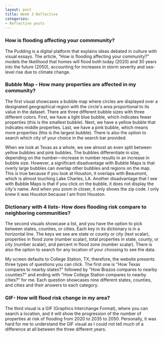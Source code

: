 ```yaml
---
layout: post
title: Week 3 Reflective
categories:
- Reflective posts
---
```


### How is flooding affecting your commmunity? 

The Pudding is a digital platform that explains ideas debated in culture with visual essays. The article, "How is flooding affecting your community?" models the likelihood that homes will flood both today (2020) and 30 years into the future (2050), accounting for increases in storm severity and sea-level rise due to climate change.
<br/>

### Bubble Map - How many properties are affected in my community? 

The first visual showcases a bubble map where circles are displayed over a designated geographical region with the circle's area proportional to its value in the dataset. There are three different bubble sizes with three different colors. First, we have a light blue bubble, which indicates fewer properties (this is the smallest bubble). Next, we have a yellow bubble that indicates middle properties. Last, we have a pink bubble, which means more properties (this is the largest bubble). There is also the option to search which city of your choice in the search bar provided.
<br/>
 
When we look at Texas as a whole, we see almost an even split between yellow bubbles and pink bubbles. The bubbles differentiate in size, depending on the number—increase in number results in an increase in bubble size. However, a significant disadvantage with Bubble Maps is that overly large bubbles can overlap other bubbles and regions on the map. This is true because if you look at Houston, it overlaps with Beaumont, which is almost touching Lake Charles, LA. Another disadvantage that I see with Bubble Maps is that if you click on the bubble, it does not display the city's name. And when you zoom in closer, it only shows the zip code. I only knew it was Houston because I am from Houston. 
<br/>

### Dictionary with 4 lists- How does flooding risk compare to neighboring communities? 

The second visuals showcase a list, and you have the option to pick between states, counties, or cities. Each key in its dictionary is in a horizontal line. The keys we see are state or county or city (text scalar), properties in flood zone (number scalar), total properties in state, county, or city (number scalar), and percent in flood zone (number scalar). There is also the option to search for any location of your choosing to see the data.
<br/>
 
My screen defaults to College Station, TX; therefore, the website presents three types of questions you can click.  The first one is "How Texas compares to nearby states?" followed by "How Brazos compares to nearby counties?" and ending with "How College Station compares to nearby cities?" for me. Each question showcases nine different states, counties, and cities and their answers to each category.
<br/>

### GIF- How will flood risk change in my area? 

The third visual is a GIF (Graphics Interchange Format), where you can search a location, and it will show the progression of the number of properties at risk of flooding from 2020 to 2035 to 2050. Personally, it was hard for me to understand the GIF visual as I could not tell much of a difference at all between the three different years.
<br/>
